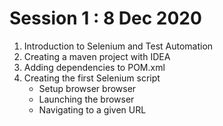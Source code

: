 # Session 1 : 8 Dec 2020
  1. Introduction to Selenium and Test Automation 
  2. Creating a maven project with IDEA 
  3. Adding dependencies to POM.xml 
  4. Creating the first Selenium script 
        * Setup browser browser  
        * Launching the browser 
        * Navigating to a given URL 
        